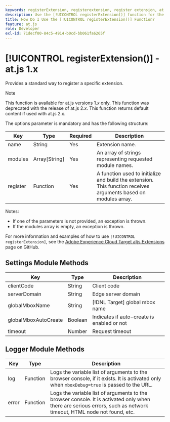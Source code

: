 ```yaml
---
keywords: registerExtension, registerextension, register extension, at.js, functions, function, clientCode, serverDomain, globalMboxName, globalMboxAutoCreate, timeout, registerExtension2
description: Use the [!UICONTROL registerExtension()] function for the [!DNL Adobe Target] at.js JavaScript library to register a specific extension. (at.js 1.x)
title: How Do I Use the [!UICONTROL registerExtension()] Function?
feature: at.js
role: Developer
exl-id: 71decf00-84c5-4914-b0cd-bb061fa6265f
---
```

# [!UICONTROL registerExtension()] - at.js 1.x

Provides a standard way to register a specific extension.

>[!NOTE]
>
>This function is available for at.js versions 1.*x* only. This function was deprecated with the release of at.js 2.*x*. This function returns default content if used with at.js 2.x.

The options parameter is mandatory and has the following structure:

| Key | Type | Required | Description |
|--- |--- |--- |--- |
|name|String|Yes|Extension name.|
|modules|Array[String]|Yes|An array of strings representing requested module names.|
|register|Function|Yes|A function used to initialize and build the extension. This function receives arguments based on modules array.|

Notes:

* If one of the parameters is not provided, an exception is thrown. 
* If the modules array is empty, an exception is thrown.

For more information and examples of how to use `[!UICONTROL registerExtension]`, see the [Adobe Experience Cloud Target atjs Extensions](https://github.com/Adobe-Marketing-Cloud/target-atjs-extensions) page on GitHub.

## Settings Module Methods

| Key | Type | Description |
|--- |--- |--- |
|clientCode|String|Client code|
|serverDomain|String|Edge server domain|
|globalMboxName|String|[!DNL Target] global mbox name|
|globalMboxAutoCreate|Boolean|Indicates if auto-create is enabled or not|
|timeout|Number|Request timeout|

## Logger Module Methods

| Key | Type | Description |
|--- |--- |--- |
|log|Function|Logs the variable list of arguments to the browser console, if it exists. It is activated only when `mboxDebug=true` is passed to the URL.|
|error|Function|Logs the variable list of arguments to the browser console. It is activated only when there are serious errors, such as network timeout, HTML node not found, etc.|
